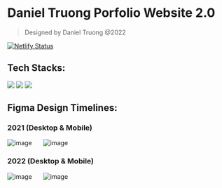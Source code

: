 # Daniel Truong Porfolio Website 2.0 
> Designed by Daniel Truong @2022

[![Netlify Status](https://api.netlify.com/api/v1/badges/a90c1c79-53fb-4651-a746-25a500c52332/deploy-status)](https://app.netlify.com/sites/elegant-borg-d18dab/deploys)

## Tech Stacks: 
<img src="https://img.shields.io/badge/Next-black?style=for-the-badge&logo=next.js&logoColor=white"> <img src="https://img.shields.io/badge/typescript-%23007ACC.svg?style=for-the-badge&logo=typescript&logoColor=white"> <img src="https://img.shields.io/badge/tailwindcss-%2338B2AC.svg?style=for-the-badge&logo=tailwind-css&logoColor=white">

## Figma Design Timelines:

### 2021 (Desktop & Mobile)

![image](https://user-images.githubusercontent.com/58461444/180417186-0c6da824-193c-4568-9381-f12896d20d13.png) &ensp; &ensp; ![image](https://user-images.githubusercontent.com/58461444/180417287-2c7dc3a7-d766-4409-98bc-5c8715857a00.png)

### 2022 (Desktop & Mobile)

![image](https://user-images.githubusercontent.com/58461444/180418407-7469e5ee-2989-4279-95d0-3e9e43fdab8a.png) &ensp; &ensp; ![image](https://user-images.githubusercontent.com/58461444/180418553-e7771121-5309-4f9d-a835-9f51272b297f.png)



